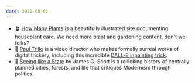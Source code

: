 ```yaml
---
date: 2022-08-01
---
```


- 🪴 [How Many Plants](https://howmanyplants.com/) is a beautifully illustrated site documenting houseplant care. We need more plant and gardening content, don't we folks?
- 🤖 [Paul Trillo](http://paultrillo.com/) is a video director who makes formally surreal works of digital trickery, including this incredible [DALL-E inpainting trick](https://twitter.com/paultrillo/status/1551974556373381122). 
- 📘 [Seeing like a State](https://yalebooks.yale.edu/book/9780300078152/seeing-like-a-state/) by James C. Scott is a rollicking history of centrally planned cities, forests, and life that critiques Modernism through politics. 